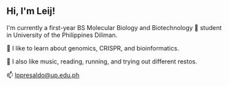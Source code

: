  <link href="style.css" rel="stylesheet"></link>

## Hi, I'm Leij! 

<!--
**ljpresaldo/ljpresaldo** is a ✨ _special_ ✨ repository because its `README.md` (this file) appears on your GitHub profile.

Here are some ideas to get you started:

- 🔭 I’m currently working on ...
- 🌱 I’m currently learning ...
- 👯 I’m looking to collaborate on ...
- 🤔 I’m looking for help with ...
- 💬 Ask me about ...
- 📫 How to reach me: ...
- 😄 Pronouns: ...
- ⚡ Fun fact: ...
-->

I'm currently a first-year BS Molecular Biology and Biotechnology 🧬 student in University of the Philippines Diliman.

🧪 I like to learn about genomics, CRISPR, and bioinformatics.

💬 I also like music, reading, running, and trying out different restos.

📫 lppresaldo@up.edu.ph
